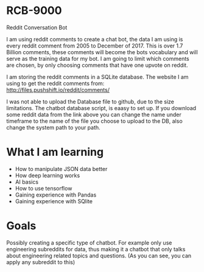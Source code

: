 # RCB-9000
Reddit Conversation Bot

I am using reddit comments to create a chat bot, the data I am using is every reddit comment from 2005 to December of 2017.
This is over 1.7 Billion comments, these comments will become the bots vocabulary and will serve as the training data for my bot. I am going to limit which comments are chosen, by only choosing comments that have one upvote on reddit. 

I am storing the reddit comments in a SQLite database.
The website I am using to get the reddit comments from: http://files.pushshift.io/reddit/comments/

I was not able to upload the Database file to github, due to the size limitations. The chatbot database script, is eaasy to set up. If you download some reddit data from the link above you can change the name under timeframe to the name of the file you choose to upload to the DB, also change the system path to your path.

# What I am learning
* How to manipulate JSON data better
* How deep learning works
* AI basics 
* How to use tensorflow
* Gaining experience with Pandas
* Gaining experience with SQlite 

# Goals
Possibly creating a specific type of chatbot. For example only use engineering subreddits for data, thus making it a chatbot that only talks about engineering related topics and questions. (As you can see, you can apply any subreddit to this)
